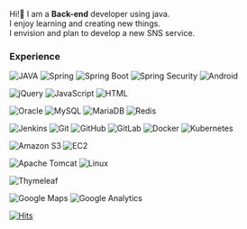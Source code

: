 <!--![header](https://capsule-render.vercel.app/api?type=Waving&color=auto&height=100&section=header&text=Duhee%20Kim&fontSize=90)-->
<!--img width="100%" src="https://user-images.githubusercontent.com/80378085/150538122-d0c8472f-4b8c-4544-a35c-27c398234308.gif"/-->
Hi!👋 I am a <b>Back-end</b> developer using java.</br>
I enjoy learning and creating new things.</br>
I envision and plan to develop a new SNS service.
<h3>Experience</h3>
<p><img alt="JAVA" src ="https://img.shields.io/badge/JAVA-007396.svg?&style=for-the-badge&logo=Java&logoColor=white"/> <img alt="Spring" src ="https://img.shields.io/badge/Spring-6DB33F.svg?&style=for-the-badge&logo=Spring&logoColor=white"/> <img alt="Spring Boot" src ="https://img.shields.io/badge/Spring Boot-6DB33F.svg?&style=for-the-badge&logo=Spring Boot&logoColor=white"/> <img alt="Spring Security" src ="https://img.shields.io/badge/Spring Security-6DB33F.svg?&style=for-the-badge&logo=Spring Security&logoColor=white"/> <img alt="Android" src ="https://img.shields.io/badge/Android-3DDC84.svg?&style=for-the-badge&logo=Android&logoColor=white"/></p>

<p><img alt="jQuery" src ="https://img.shields.io/badge/jQuery-0769AD.svg?&style=for-the-badge&logo=jQuery&logoColor=white"/> <img alt="JavaScript" src ="https://img.shields.io/badge/JavaScript-F7DF1E.svg?&style=for-the-badge&logo=JavaScript&logoColor=white"/> <img alt="HTML" src ="https://img.shields.io/badge/HTML-E34F26.svg?&style=for-the-badge&logo=HTML&logoColor=white"/></p>

<p><img alt="Oracle" src ="https://img.shields.io/badge/Oracle-F80000.svg?&style=for-the-badge&logo=Oracle&logoColor=white"/> <img alt="MySQL" src ="https://img.shields.io/badge/MySQL-4479A1.svg?&style=for-the-badge&logo=MySQL&logoColor=white"/> <img alt="MariaDB" src ="https://img.shields.io/badge/MariaDB-003545.svg?&style=for-the-badge&logo=MariaDB&logoColor=white"/> <img alt="Redis" src ="https://img.shields.io/badge/Redis-DC382D.svg?&style=for-the-badge&logo=Redis&logoColor=white"/></p>

<p><img alt="Jenkins" src ="https://img.shields.io/badge/Jenkins-D24939.svg?&style=for-the-badge&logo=Jenkins&logoColor=white"/> <img alt="Git" src ="https://img.shields.io/badge/Git-F05032.svg?&style=for-the-badge&logo=Git&logoColor=white"/> <img alt="GitHub" src ="https://img.shields.io/badge/GitHub-181717.svg?&style=for-the-badge&logo=GitHub&logoColor=white"/> <img alt="GitLab" src ="https://img.shields.io/badge/GitLab-FC6D26.svg?&style=for-the-badge&logo=GitLab&logoColor=white"/> <img alt="Docker" src ="https://img.shields.io/badge/Docker-2496ED.svg?&style=for-the-badge&logo=Docker&logoColor=white"/> <img alt="Kubernetes" src ="https://img.shields.io/badge/Kubernetes-326CE5.svg?&style=for-the-badge&logo=Kubernetes&logoColor=white"/></p>

<p><img alt="Amazon S3" src ="https://img.shields.io/badge/Amazon S3-569A31.svg?&style=for-the-badge&logo=Amazon S3&logoColor=white"/> <img alt="EC2" src ="https://img.shields.io/badge/EC2-569A31.svg?&style=for-the-badge&logo=Amazon AWS&logoColor=white"/></p>

<p><img alt="Apache Tomcat" src ="https://img.shields.io/badge/Apache Tomcat-F8DC75.svg?&style=for-the-badge&logo=Apache Tomcat&logoColor=black"/> <img alt="Linux" src ="https://img.shields.io/badge/Linux-FCC624.svg?&style=for-the-badge&logo=Linux&logoColor=black"/></p>

<p><img alt="Thymeleaf" src ="https://img.shields.io/badge/Thymeleaf-005F0F.svg?&style=for-the-badge&logo=Thymeleaf&logoColor=black"/> </p>

<p><img alt="Google Maps" src ="https://img.shields.io/badge/Google Maps-4285F4.svg?&style=for-the-badge&logo=Google Maps&logoColor=white"/> <img alt="Google Analytics" src ="https://img.shields.io/badge/Google Analytics-4285F4.svg?&style=for-the-badge&logo=Google Analytics&logoColor=white"/></p>

[![Hits](https://hits.seeyoufarm.com/api/count/incr/badge.svg?url=https%3A%2F%2Fgithub.com%2Fkimduhee&count_bg=%2379C83D&title_bg=%23555555&icon=&icon_color=%23E7E7E7&title=hits&edge_flat=false)](https://hits.seeyoufarm.com)

<!--
**kimduhee/kimduhee** is a ✨ _special_ ✨ repository because its `README.md` (this file) appears on your GitHub profile.

Here are some ideas to get you started:

- 🔭 I’m currently working on ...
- 🌱 I’m currently learning ...
- 👯 I’m looking to collaborate on ...
- 🤔 I’m looking for help with ...
- 💬 Ask me about ...
- 📫 How to reach me: ...
- 😄 Pronouns: ...
- ⚡ Fun fact: ...
-->
